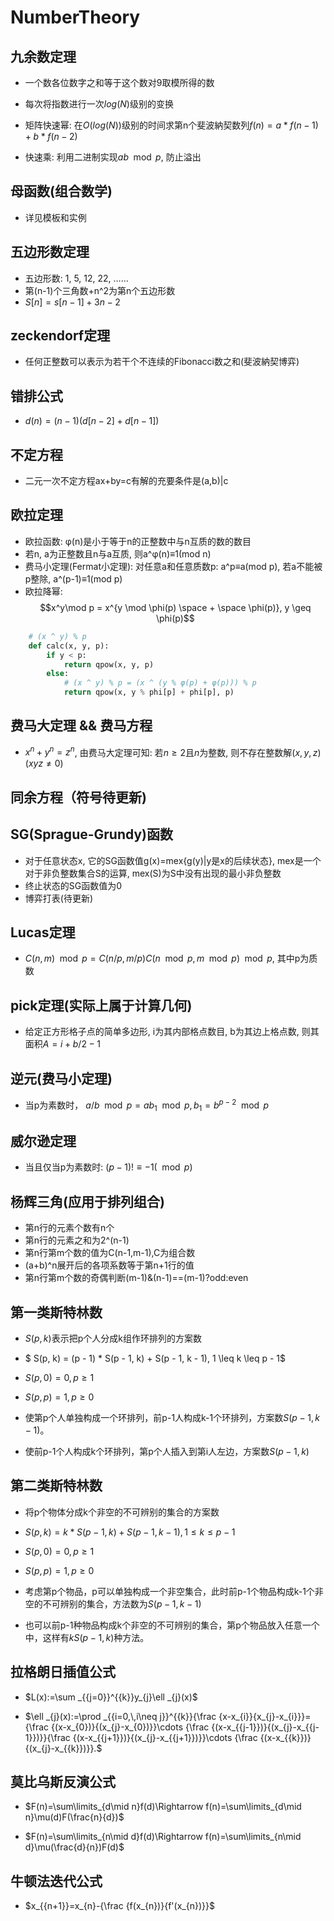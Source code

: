 # NumberTheory

## 九余数定理

* 一个数各位数字之和等于这个数对9取模所得的数

* 每次将指数进行一次$log(N)$级别的变换
* 矩阵快速幂: 在$O(log(N))$级别的时间求第n个斐波納契数列$f(n)=a*f(n-1)+b*f(n-2)$
* 快速乘: 利用二进制实现$ab \mod p$, 防止溢出

## 母函数(组合数学)

* 详见模板和实例

## 五边形数定理

* 五边形数: 1, 5, 12, 22, ……
* 第(n-1)个三角数+n^2为第n个五边形数
* $S[n] = s[n-1]+3n-2$

## zeckendorf定理

* 任何正整数可以表示为若干个不连续的Fibonacci数之和(斐波納契博弈)

## 错排公式

* $d(n) = (n - 1)(d[n-2] + d[n-1])$

## 不定方程

* 二元一次不定方程ax+by=c有解的充要条件是(a,b)|c

## 欧拉定理

* 欧拉函数: φ(n)是小于等于n的正整数中与n互质的数的数目
* 若n, a为正整数且n与a互质, 则a^φ(n)≡1(mod n)
* 费马小定理(Fermat小定理): 对任意a和任意质数p: a^p≡a(mod p), 若a不能被p整除, a^(p-1)≡1(mod p)
* 欧拉降幂: $$x^y\mod p = x^{y \mod \phi(p) \space + \space \phi(p)}, y \geq \phi(p)$$

```py
    # (x ^ y) % p
    def calc(x, y, p):
        if y < p:
            return qpow(x, y, p)
        else:
            # (x ^ y) % p = (x ^ (y % φ(p) + φ(p))) % p
            return qpow(x, y % phi[p] + phi[p], p)
```

## 费马大定理 && 费马方程

* $x^n + y^n = z^n$, 由费马大定理可知: 若$n≥2$且$n$为整数, 则不存在整数解$(x,y,z)(xyz≠0)$

## 同余方程（符号待更新)

## SG(Sprague-Grundy)函数

* 对于任意状态x, 它的SG函数值g(x)=mex{g(y)|y是x的后续状态}, mex是一个对于非负整数集合S的运算, mex(S)为S中没有出现的最小非负整数
* 终止状态的SG函数值为0
* 博弈打表(待更新)

## Lucas定理

* $C(n, m) \mod p = C(n / p, m / p) C(n \mod p, m \mod p) \mod p$, 其中p为质数

## pick定理(实际上属于计算几何)

* 给定正方形格子点的简单多边形, i为其内部格点数目, b为其边上格点数, 则其面积$A=i+b/2-1$

## 逆元(费马小定理)

* 当p为素数时， $a / b \mod p = ab_1 \mod p,  b_1 = b ^ {p - 2} \mod p$

## 威尔逊定理

* 当且仅当p为素数时: $(p-1)!≡-1(\mod p)$

## 杨辉三角(应用于排列组合)

* 第n行的元素个数有n个
* 第n行的元素之和为2^(n-1)
* 第n行第m个数的值为C(n-1,m-1),C为组合数
* (a+b)^n展开后的各项系数等于第n+1行的值
* 第n行第m个数的奇偶判断(m-1)&(n-1)==(m-1)?odd:even

## 第一类斯特林数

* $S(p, k)$表示把p个人分成k组作环排列的方案数

* $ S(p, k) = (p - 1) * S(p - 1, k) + S(p - 1, k - 1), 1 \leq k \leq p - 1$

* $S(p,0)=0, p\geq1$

* $S(p,p)=1, p\geq0$

* 使第p个人单独构成一个环排列，前p-1人构成k-1个环排列，方案数$S(p-1,k-1)$。

* 使前p-1个人构成k个环排列，第p个人插入到第i人左边，方案数$S(p-1, k)$

## 第二类斯特林数

* 将p个物体分成k个非空的不可辨别的集合的方案数

* $S(p, k) = k * S(p-1, k) + S(p-1, k-1), 1 \leq k \leq p - 1$

* $S(p,0)=0, p\geq1$

* $S(p,p)=1, p\geq0$

* 考虑第p个物品，p可以单独构成一个非空集合，此时前p-1个物品构成k-1个非空的不可辨别的集合，方法数为$S(p-1,k-1)$

* 也可以前p-1种物品构成k个非空的不可辨别的集合，第p个物品放入任意一个中，这样有$kS(p-1,k)$种方法。

## 拉格朗日插值公式

* $L(x):=\sum _{{j=0}}^{{k}}y_{j}\ell _{j}(x)$

* $\ell _{j}(x):=\prod _{{i=0,\,i\neq j}}^{{k}}{\frac  {x-x_{i}}{x_{j}-x_{i}}}={\frac  {(x-x_{0})}{(x_{j}-x_{0})}}\cdots {\frac  {(x-x_{{j-1}})}{(x_{j}-x_{{j-1}})}}{\frac  {(x-x_{{j+1}})}{(x_{j}-x_{{j+1}})}}\cdots {\frac  {(x-x_{{k}})}{(x_{j}-x_{{k}})}}.$

## 莫比乌斯反演公式

* $F(n)=\sum\limits_{d\mid n}f(d)\Rightarrow f(n)=\sum\limits_{d\mid n}\mu(d)F(\frac{n}{d})$

* $F(n)=\sum\limits_{n\mid d}f(d)\Rightarrow f(n)=\sum\limits_{n\mid d}\mu(\frac{d}{n})F(d)$

## 牛顿法迭代公式

* $x_{{n+1}}=x_{n}-{\frac  {f(x_{n})}{f'(x_{n})}}$
